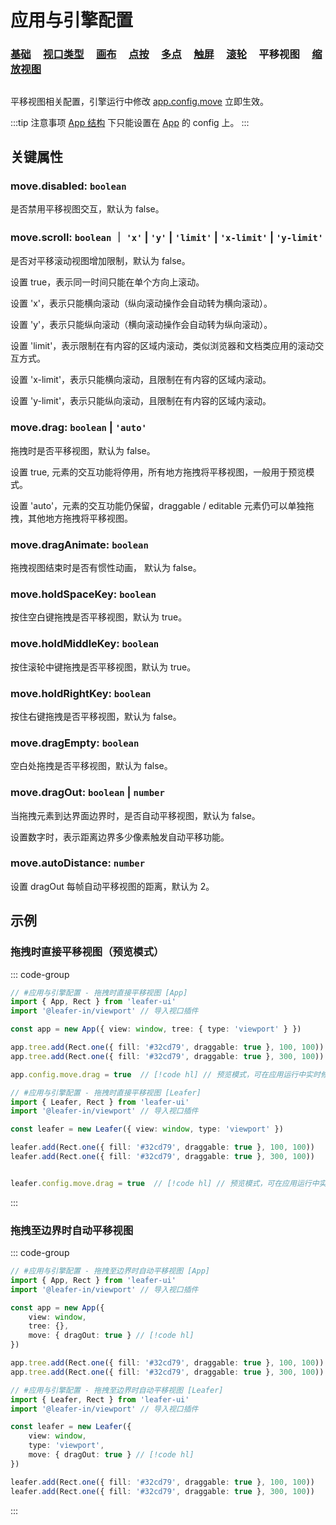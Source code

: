 # 应用与引擎配置

### [基础](/reference/config/app/base.md) &nbsp; &nbsp; [视口类型](/reference/config/app/type.md) &nbsp; &nbsp; [画布](/reference/config/app/canvas.md) &nbsp; &nbsp; [点按](/reference/config/app/pointer.md) &nbsp; &nbsp; [多点](/reference/config/app/multiTouch.md) &nbsp; &nbsp; [触屏](/reference/config/app/touch.md) &nbsp; &nbsp; [滚轮](/reference/config/app/wheel.md) &nbsp; &nbsp; 平移视图 &nbsp; &nbsp; [缩放视图](/reference/config/app/zoom.md)

##

平移视图相关配置，引擎运行中修改 [app.config.move](/reference/display/Leafer.md#config-ileaferconfig) 立即生效。

:::tip 注意事项
[App 结构](/guide/advanced/app.md) 下只能设置在 [App](/reference/display/App.md) 的 config 上。
:::

## 关键属性

### move.disabled: `boolean`

是否禁用平移视图交互，默认为 false。

### move.scroll: `boolean` ｜ `'x'` | `'y'` | `'limit'` | `'x-limit'` | `'y-limit'`

是否对平移滚动视图增加限制，默认为 false。

设置 true，表示同一时间只能在单个方向上滚动。

设置 'x'，表示只能横向滚动（纵向滚动操作会自动转为横向滚动）。

设置 'y'，表示只能纵向滚动（横向滚动操作会自动转为纵向滚动）。

设置 'limit'，表示限制在有内容的区域内滚动，类似浏览器和文档类应用的滚动交互方式。

设置 'x-limit'，表示只能横向滚动，且限制在有内容的区域内滚动。

设置 'y-limit'，表示只能纵向滚动，且限制在有内容的区域内滚动。

### move.drag: `boolean` | `'auto'`

拖拽时是否平移视图，默认为 false。

设置 true, 元素的交互功能将停用，所有地方拖拽将平移视图，一般用于预览模式。

设置 'auto'，元素的交互功能仍保留，draggable / editable 元素仍可以单独拖拽，其他地方拖拽将平移视图。

### move.dragAnimate: `boolean`

拖拽视图结束时是否有惯性动画， 默认为 false。

### move.holdSpaceKey: `boolean`

按住空白键拖拽是否平移视图，默认为 true。

### move.holdMiddleKey: `boolean`

按住滚轮中键拖拽是否平移视图，默认为 true。

### move.holdRightKey: `boolean`

按住右键拖拽是否平移视图，默认为 false。

### move.dragEmpty: `boolean`

空白处拖拽是否平移视图，默认为 false。

### move.dragOut: `boolean` | `number`

当拖拽元素到达界面边界时，是否自动平移视图，默认为 false。

设置数字时，表示距离边界多少像素触发自动平移功能。

### move.autoDistance: `number`

设置 dragOut 每帧自动平移视图的距离，默认为 2。

## 示例

### 拖拽时直接平移视图（预览模式）

::: code-group
```ts
// #应用与引擎配置 - 拖拽时直接平移视图 [App]
import { App, Rect } from 'leafer-ui'
import '@leafer-in/viewport' // 导入视口插件

const app = new App({ view: window, tree: { type: 'viewport' } })

app.tree.add(Rect.one({ fill: '#32cd79', draggable: true }, 100, 100))
app.tree.add(Rect.one({ fill: '#32cd79', draggable: true }, 300, 100))

app.config.move.drag = true  // [!code hl] // 预览模式，可在应用运行中实时修改。
```
```ts
// #应用与引擎配置 - 拖拽时直接平移视图 [Leafer]
import { Leafer, Rect } from 'leafer-ui'
import '@leafer-in/viewport' // 导入视口插件

const leafer = new Leafer({ view: window, type: 'viewport' })

leafer.add(Rect.one({ fill: '#32cd79', draggable: true }, 100, 100))
leafer.add(Rect.one({ fill: '#32cd79', draggable: true }, 300, 100))


leafer.config.move.drag = true  // [!code hl] // 预览模式，可在应用运行中实时修改。
```
:::

### 拖拽至边界时自动平移视图

::: code-group
```ts
// #应用与引擎配置 - 拖拽至边界时自动平移视图 [App]
import { App, Rect } from 'leafer-ui'
import '@leafer-in/viewport' // 导入视口插件

const app = new App({
    view: window,
    tree: {},
    move: { dragOut: true } // [!code hl]
})

app.tree.add(Rect.one({ fill: '#32cd79', draggable: true }, 100, 100))
app.tree.add(Rect.one({ fill: '#32cd79', draggable: true }, 300, 100))
```
```ts
// #应用与引擎配置 - 拖拽至边界时自动平移视图 [Leafer]
import { Leafer, Rect } from 'leafer-ui'
import '@leafer-in/viewport' // 导入视口插件

const leafer = new Leafer({
    view: window,
    type: 'viewport',
    move: { dragOut: true } // [!code hl]
})

leafer.add(Rect.one({ fill: '#32cd79', draggable: true }, 100, 100))
leafer.add(Rect.one({ fill: '#32cd79', draggable: true }, 300, 100))
```
:::
